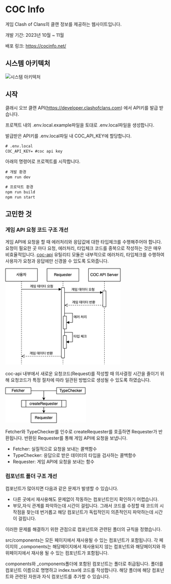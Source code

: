 # COC Info

게임 Clash of Clans의 클랜 정보를 제공하는 웹사이트입니다.

개발 기간: 2023년 10월 ~ 11월

배포 링크: https://cocinfo.net/

## 시스템 아키텍처

![시스템 아키텍처](https://github.com/coc-info/coc-info/assets/78804014/498c5b5f-d26c-48a9-b4fb-d80b9900d134)

## 시작

클래시 오브 클랜 API(https://developer.clashofclans.com) 에서 API키를 발급 받습니다.

프로젝트 내의 .env.local.example파일을 토대로 .env.local파일을 생성합니다.

발급받은 API키를 .env.local파일 내 COC_API_KEY에 할당합니다.

```
# .env.local
COC_API_KEY= #coc api key
```

아래의 명령어로 프로젝트를 시작합니다.

```
# 개발 환경
npm run dev
```

```
# 프로덕트 환경
npm run build
npm run start
```

## 고민한 것

### 게임 API 요청 코드 구조 개선

게임 API에 요청을 할 때 에러처리와 응답값에 대한 타입체크를 수행해주어야 합니다.
요청이 필요한 곳 마다 요청, 에러처리, 타입체크 코드를 중복으로 작성하는 것은 매우 비효율적입니다.
[coc-api](https://github.com/coc-info/coc-info/tree/main/src/utils/coc-api) 유틸리티 모듈은 내부적으로 에러처리, 타입체크를 수행하여 사용자가 요청과 응답에만 신경쓸 수 있도록 도와줍니다.

![Requester가 작동하는 방식을 표현한 다이어그램](./for-readme/requester-flow.png)

coc-api 내부에서 새로운 요청코드(Request)를 작성할 때 의사결정 시간을 줄이기 위해 요청코드가 특정 절차에 따라 일관된 방법으로 생성될 수 있도록 하였습니다.

![Requester가 생성되는 과정을 표현한 다이어그램](./for-readme/how-to-create-requester.png)

Fetcher와 TypeChecker를 인수로 createRequester를 호출하면 Requester가 반환됩니다.
반환된 Requester를 통해 게임 API에 요청을 보냅니다.

- Fetcher: 실질적으로 요청을 보내는 콜백함수
- TypeChecker: 응답으로 받은 데이터의 타입을 검사하는 콜백함수
- Requester: 게임 API에 요청을 보내는 함수

### 컴포넌트 폴더 구조 개선

컴포넌트가 많아지면 다음과 같은 문제가 발생할 수 있습니다.

- 다른 곳에서 재사용해도 문제없이 작동하는 컴포넌트인지 확인하기 어렵습니다.
- 부모,자식 관계를 파악하는데 시간이 걸립니다. 그래서 코드를 수정할 때 코드의 시작점을 찾는데 번거롭고 해당 컴포넌트가 독립적인지 의존적인지 파악하는데 시간이 걸립니다.

이러한 문제를 해결하기 위한 관점으로 컴포넌트와 관련된 폴더의 규칙을 정했습니다.

src/components는 모든 페이지에서 재사용될 수 있는 컴포넌트가 포함됩니다.
각 페이지의 \_components는 해당페이지에서 재사용되지 않는 컴포넌트와 해당페이지와 하위페이지에서 재사용 될 수 있는 컴포넌트가 포함됩니다.

components와 \_components폴더에 포함된 컴포넌트는 폴더로 취급됩니다.
폴더를 컴포넌트 이름으로 명명하고 index.tsx에 코드를 작성합니다. 해당 폴더에 해당 컴포넌트와 관련된 자원과 자식 컴포넌트를 추가할 수 있습니다.
